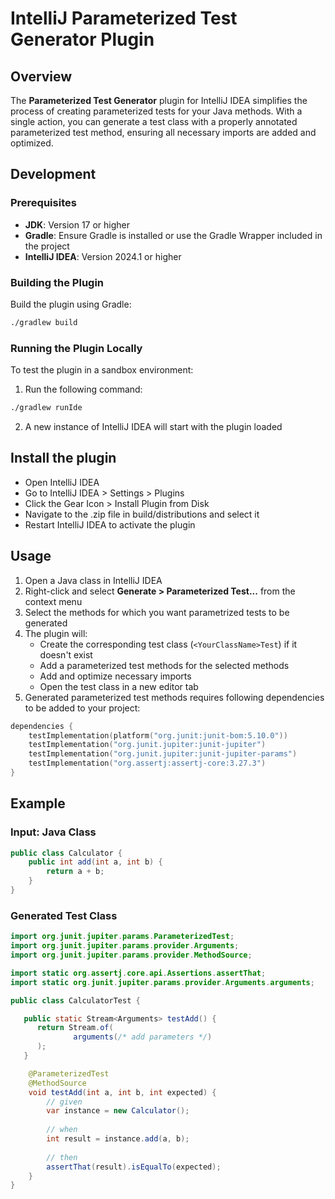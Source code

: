 # IntelliJ Parameterized Test Generator Plugin

## Overview
The **Parameterized Test Generator** plugin for IntelliJ IDEA simplifies the process of creating parameterized tests for your Java methods. With a single action, you can generate a test class with a properly annotated parameterized test method, ensuring all necessary imports are added and optimized.

## Development
### Prerequisites
- **JDK**: Version 17 or higher
- **Gradle**: Ensure Gradle is installed or use the Gradle Wrapper included in the project
- **IntelliJ IDEA**: Version 2024.1 or higher

### Building the Plugin
Build the plugin using Gradle:
```bash
./gradlew build
```

### Running the Plugin Locally
To test the plugin in a sandbox environment:
1. Run the following command:
```bash
./gradlew runIde
```
2. A new instance of IntelliJ IDEA will start with the plugin loaded

## Install the plugin
- Open IntelliJ IDEA
- Go to IntelliJ IDEA > Settings > Plugins
- Click the Gear Icon > Install Plugin from Disk
- Navigate to the .zip file in build/distributions and select it
- Restart IntelliJ IDEA to activate the plugin

## Usage
1. Open a Java class in IntelliJ IDEA
2. Right-click and select **Generate > Parameterized Test...** from the context menu
3. Select the methods for which you want parametrized tests to be generated
4. The plugin will:
    - Create the corresponding test class (`<YourClassName>Test`) if it doesn't exist
    - Add a parameterized test methods for the selected methods
    - Add and optimize necessary imports
    - Open the test class in a new editor tab
5. Generated parameterized test methods requires following dependencies to be added to your project:
```kotlin
dependencies {
    testImplementation(platform("org.junit:junit-bom:5.10.0"))
    testImplementation("org.junit.jupiter:junit-jupiter")
    testImplementation("org.junit.jupiter:junit-jupiter-params")
    testImplementation("org.assertj:assertj-core:3.27.3")
}
```

## Example

### Input: Java Class
```java
public class Calculator {
    public int add(int a, int b) {
        return a + b;
    }
}
```

### Generated Test Class
```java
import org.junit.jupiter.params.ParameterizedTest;
import org.junit.jupiter.params.provider.Arguments;
import org.junit.jupiter.params.provider.MethodSource;

import static org.assertj.core.api.Assertions.assertThat;
import static org.junit.jupiter.params.provider.Arguments.arguments;

public class CalculatorTest {

   public static Stream<Arguments> testAdd() {
      return Stream.of(
              arguments(/* add parameters */)
      );
   }

    @ParameterizedTest
    @MethodSource
    void testAdd(int a, int b, int expected) {
        // given
        var instance = new Calculator();
        
        // when
        int result = instance.add(a, b);
        
        // then
        assertThat(result).isEqualTo(expected);
    }
}
```